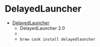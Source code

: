 # DelayedLauncher
- [DelayedLauncher](https://www.taoeffect.com/blog/2010/03/delayedlauncher-2-0/)
  -  DelayedLauncher 2.0
  - 
  - `brew cask install delayedlauncher`
